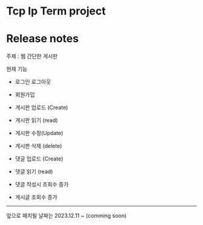 # Tcp Ip Term project 
# Release notes

주제 : 웹 간단한 게시판

현재 기능
- 로그인 로그아웃
- 회원가입

- 게시판 업로드 (Create)
- 게시판 읽기 (read)
- 게시판 수정(Update)
- 게시판 삭제 (delete)

- 댓글 업로드 (Create)
- 댓글 읽기 (read)
- 댓글 작성시 조회수 증가
- 게시글 조회수 증가

- -------------------
앞으로 패치될 날짜는
2023.12.11 ~ 
(comming soon)
